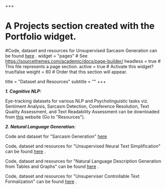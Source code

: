 +++
# A Projects section created with the Portfolio widget.
#Code, dataset and resources for Unsupervised Sarcasm Generation can be found [here](https://github.com/TarunTater/sarcasm_generation) .
widget = "pages"  # See https://sourcethemes.com/academic/docs/page-builder/
headless = true  # This file represents a page section.
active = true  # Activate this widget? true/false
weight = 60  # Order that this section will appear.

title = "Dataset and Resources"
subtitle = ""
+++


***1. Cognitive NLP:***

Eye-tracking datasets for various NLP and Psycholinguistic tasks viz. Sentiment Analysis, Sarcasm Detection, Coreference Resolution, Text Quality Assessment, and Text Readability Assessment can be downloaded from [this](http://www.cfilt.iitb.ac.in/~cognitive-nlp) website (Go to "Resources"). 

***2. Natural Language Generation:***

Code and dataset for "Sarcasm Generation" [here](https://github.com/TarunTater/sarcasm_generation) 

Code, dataset and resources for "Unsupervised Neural Text Simplification" can be found [here](https://github.com/subramanyamdvss/UnsupNTS) .

Code, dataset and resources for "Natural Language Description Generation from Tables and Graphs" can be found [here](https://github.com/parajain/structscribe) . 
 
Code, dataset and resources for "Unsuperviser Controllable Text Formalization" can be found [here](https://github.com/parajain/uctf) . 

